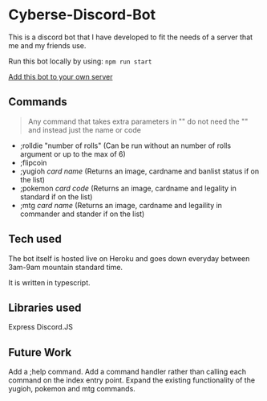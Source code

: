 # Cyberse-Discord-Bot

This is a discord bot that I have developed to fit the needs of a server that me and my friends use.

Run this bot locally by using:
`npm run start`

[Add this bot to your own server](https://discord.com/api/oauth2/authorize?client_id=848116082861801522&permissions=8&scope=bot)

## Commands
> Any command that takes extra parameters in "" do not need the "" and instead just the name or code
+ ;rolldie "number of rolls" (Can be run without an number of rolls argument or up to the max of 6)
+ ;flipcoin
+ ;yugioh *card name* (Returns an image, cardname and banlist status if on the list)
+ ;pokemon *card code* (Returns an image, cardname and legality in standard if on the list)
+ ;mtg *card name* (Returns an image, cardname and legaility in commander and stander if on the list)

## Tech used
The bot itself is hosted live on Heroku and goes down everyday between 3am-9am mountain standard time.

It is written in typescript.

## Libraries used
Express
Discord.JS

## Future Work
Add a ;help command.
Add a command handler rather than calling each command on the index entry point.
Expand the existing functionality of the yugioh, pokemon and mtg commands.
